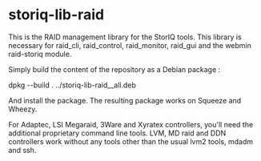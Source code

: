storiq-lib-raid
===============

This is the RAID management library for the StorIQ tools. This library is necessary for raid_cli, raid_control, raid_monitor, raid_gui and the webmin raid-storiq module.

Simply build the content of the repository as a Debian package :

dpkg --build .  ../storiq-lib-raid_<version>_all.deb

And install the package. The resulting package works on Squeeze and Wheezy.

For Adaptec, LSI Megaraid, 3Ware and Xyratex controllers, you'll need the additional proprietary command line tools. LVM, MD raid and DDN controllers work without any tools other than the usual lvm2 tools, mdadm and ssh.
